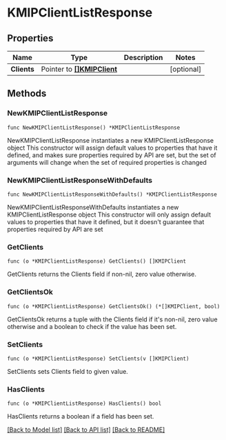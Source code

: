 # KMIPClientListResponse

## Properties

Name | Type | Description | Notes
------------ | ------------- | ------------- | -------------
**Clients** | Pointer to [**[]KMIPClient**](KMIPClient.md) |  | [optional] 

## Methods

### NewKMIPClientListResponse

`func NewKMIPClientListResponse() *KMIPClientListResponse`

NewKMIPClientListResponse instantiates a new KMIPClientListResponse object
This constructor will assign default values to properties that have it defined,
and makes sure properties required by API are set, but the set of arguments
will change when the set of required properties is changed

### NewKMIPClientListResponseWithDefaults

`func NewKMIPClientListResponseWithDefaults() *KMIPClientListResponse`

NewKMIPClientListResponseWithDefaults instantiates a new KMIPClientListResponse object
This constructor will only assign default values to properties that have it defined,
but it doesn't guarantee that properties required by API are set

### GetClients

`func (o *KMIPClientListResponse) GetClients() []KMIPClient`

GetClients returns the Clients field if non-nil, zero value otherwise.

### GetClientsOk

`func (o *KMIPClientListResponse) GetClientsOk() (*[]KMIPClient, bool)`

GetClientsOk returns a tuple with the Clients field if it's non-nil, zero value otherwise
and a boolean to check if the value has been set.

### SetClients

`func (o *KMIPClientListResponse) SetClients(v []KMIPClient)`

SetClients sets Clients field to given value.

### HasClients

`func (o *KMIPClientListResponse) HasClients() bool`

HasClients returns a boolean if a field has been set.


[[Back to Model list]](../README.md#documentation-for-models) [[Back to API list]](../README.md#documentation-for-api-endpoints) [[Back to README]](../README.md)


